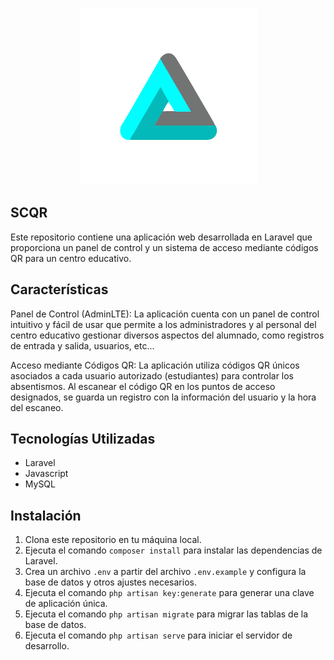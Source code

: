 <p align="center">
  <img src="SCQR.png" alt="Logo de mi aplicación">
</p>

<h2>SCQR</h2>
<p>
  Este repositorio contiene una aplicación web desarrollada en Laravel que proporciona un panel de control y un sistema de acceso mediante códigos QR para un centro educativo.
</p>

<h2>Características</h2>
<p>
  Panel de Control (AdminLTE): La aplicación cuenta con un panel de control intuitivo y fácil de usar que permite a los administradores y al personal del centro educativo gestionar diversos aspectos del alumnado, como registros de entrada y salida, usuarios, etc...
</p>
<p>
  Acceso mediante Códigos QR: La aplicación utiliza códigos QR únicos asociados a cada usuario autorizado (estudiantes) para controlar los absentismos. Al escanear el código QR en los puntos de acceso designados, se guarda un registro con la información del usuario y la hora del escaneo.
</p>

<h2>Tecnologías Utilizadas</h2>
<ul>
  <li>Laravel</li>
  <li>Javascript</li>
  <li>MySQL</li>
</ul>

<h2>Instalación</h2>
<ol>
  <li>Clona este repositorio en tu máquina local.</li>
  <li>Ejecuta el comando <code>composer install</code> para instalar las dependencias de Laravel.</li>
  <li>Crea un archivo <code>.env</code> a partir del archivo <code>.env.example</code> y configura la base de datos y otros ajustes necesarios.</li>
  <li>Ejecuta el comando <code>php artisan key:generate</code> para generar una clave de aplicación única.</li>
  <li>Ejecuta el comando <code>php artisan migrate</code> para migrar las tablas de la base de datos.</li>
  <li>Ejecuta el comando <code>php artisan serve</code> para iniciar el servidor de desarrollo.</li>
</ol>
